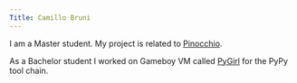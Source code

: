 ```yaml
---
Title: Camillo Bruni
---
```


I am a Master student. My project is related to [Pinocchio](%base_url%/research/pinocchio).

As a Bachelor student I worked on Gameboy VM called [PyGirl](%base_url%/wiki/projects/archive/pygirl) for the PyPy tool chain.
